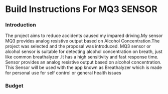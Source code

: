 
# Build Instructions For MQ3 SENSOR


### Introduction
The project aims to reduce accidents caused my impared driving.My sensor MQ3 provides analog resistive output based on Alcohol Concentration.The project was selected and the proposal was introduced.
MQ3 sensor or alcohol sensor is suitable for detecting alcohol concentration on breath, just like common breathalyzer
.It has a high sensitivity and fast response time. Sensor provides an analog resistive output based on alcohol concentration. 
This Sensor will be used with the app known as Breathalyzer which is made for personal use for self control or general health issues
<img src="https://github.com/MohitaPrabhakar/Mq3Sensor/blob/master/Capture.PNG" alt="">

### Budget 
<img src="https://github.com/MohitaPrabhakar/Mq3Sensor/blob/master/.jpg"  alt="">
